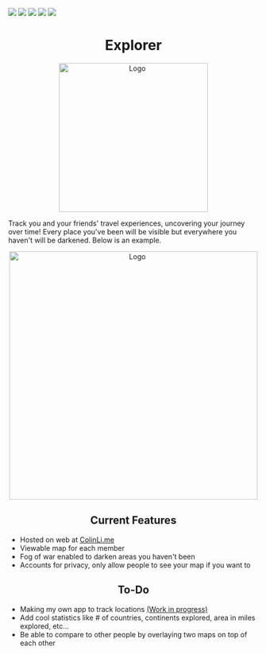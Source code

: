 ![](https://img.shields.io/github/stars/ColinLi33/Explorer) ![](https://img.shields.io/github/forks/ColinLi33/Explorer) ![](https://img.shields.io/github/tag/ColinLi33/Explorer) ![](https://img.shields.io/github/release/ColinLi33/Explorer) ![](https://img.shields.io/github/issues/ColinLi33/Explorer)

<p align="center">
    <h1 align = "center"> Explorer</h1>
</p>
<p align="center">
    <img width="300" src="https://i.imgur.com/ch6bByf.png" alt="Logo">
</p>

<p>
Track you and your friends' travel experiences, uncovering your journey over time! Every place you've been will be visible but everywhere you haven't will be darkened. Below is an example. 
</p>

<p align="center">
    <img width="500" src="https://i.imgur.com/RQi9Yvo.png" alt="Logo">
</p>


<p align="center">
    <h2 align = "center"> Current Features</h2>
</p> 

- Hosted on web at [ColinLi.me](https://colinli.me/)
- Viewable map for each member
- Fog of war enabled to darken areas you haven't been
- Accounts for privacy, only allow people to see your map if you want to

<p align="center">
    <h2 align = "center"> To-Do</h2>
</p>

- Making my own app to track locations [(Work in progress)](https://github.com/ColinLi33/ExplorerApp)
- Add cool statistics like # of countries, continents explored, area in miles explored, etc...
- Be able to compare to other people by overlaying two maps on top of each other
